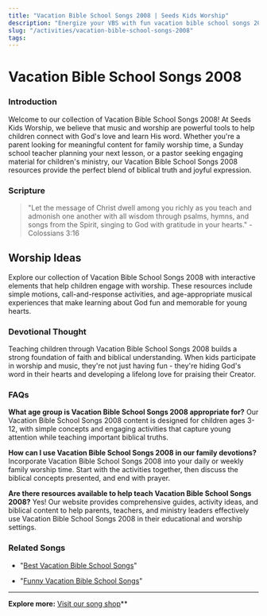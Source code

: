 ```yaml
---
title: "Vacation Bible School Songs 2008 | Seeds Kids Worship"
description: "Energize your VBS with fun vacation bible school songs 2008. Engaging worship music and activities for summer children's ministry."
slug: "/activities/vacation-bible-school-songs-2008"
tags:
---
```


# Vacation Bible School Songs 2008

### Introduction

Welcome to our collection of Vacation Bible School Songs 2008! At Seeds Kids Worship, we believe that music and worship are powerful tools to help children connect with God's love and learn His word. Whether you're a parent looking for meaningful content for family worship time, a Sunday school teacher planning your next lesson, or a pastor seeking engaging material for children's ministry, our Vacation Bible School Songs 2008 resources provide the perfect blend of biblical truth and joyful expression.

### Scripture

> "Let the message of Christ dwell among you richly as you teach and admonish one another with all wisdom through psalms, hymns, and songs from the Spirit, singing to God with gratitude in your hearts." - Colossians 3:16

## Worship Ideas

Explore our collection of Vacation Bible School Songs 2008 with interactive elements that help children engage with worship. These resources include simple motions, call-and-response activities, and age-appropriate musical experiences that make learning about God fun and memorable for young hearts.

### Devotional Thought

Teaching children through Vacation Bible School Songs 2008 builds a strong foundation of faith and biblical understanding. When kids participate in worship and music, they're not just having fun - they're hiding God's word in their hearts and developing a lifelong love for praising their Creator.

### FAQs

**What age group is Vacation Bible School Songs 2008 appropriate for?**
Our Vacation Bible School Songs 2008 content is designed for children ages 3-12, with simple concepts and engaging activities that capture young attention while teaching important biblical truths.

**How can I use Vacation Bible School Songs 2008 in our family devotions?**
Incorporate Vacation Bible School Songs 2008 into your daily or weekly family worship time. Start with the activities together, then discuss the biblical concepts presented, and end with prayer.

**Are there resources available to help teach Vacation Bible School Songs 2008?**
Yes! Our website provides comprehensive guides, activity ideas, and biblical content to help parents, teachers, and ministry leaders effectively use Vacation Bible School Songs 2008 in their educational and worship settings.

### Related Songs

- "[Best Vacation Bible School Songs](/activities/best-vacation-bible-school-songs/)"

- "[Funny Vacation Bible School Songs](/activities/funny-vacation-bible-school-songs/)"

---

**Explore more:** [Visit our song shop](https://seedskidsworship.com/shop)**

<!-- Schema Markup -->
<script type="application/ld+json">
{
  "@context": "https://schema.org",
  "@type": "MusicRecording",
  "name": "Vacation Bible School Songs 2008",
  "byArtist": {
    "@type": "MusicGroup",
    "name": "Seeds Kids Worship"
  },
  "isFamilyFriendly": true,
  "url": "https://seedskidsworship.com/activities/vacation-bible-school-songs-2008/"
}
</script>